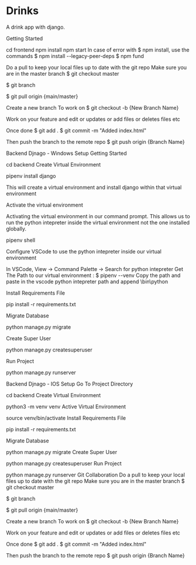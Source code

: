 # Drinks
A drink app with django.

Getting Started

cd frontend
npm install
npm start
In case of error with $ npm install, use the commands $ npm install --legacy-peer-deps $ npm fund

Do a pull to keep your local files up to date with the git repo Make sure you are in the master branch
$ git checkout master

$ git branch

$ git pull origin {main/master}

Create a new branch To work on
$ git checkout -b {New Branch Name}

Work on your feature and edit or updates or add files or deletes files etc

Once done
$ git add . $ git commit -m "Added index.html"

Then push the branch to the remote repo
$ git push origin {Branch Name}

Backend Djnago - Windows Setup
Getting Started

cd backend
Create Virtual Environment

pipenv install django

This will create a virtual environment and install django within that virtual environment

Activate the virtual environment

Activating the virtual environment in our command prompt. This allows us to run the python intepreter inside the virtual environment not the one installed globally.

pipenv shell

Configure VSCode to use the python intepreter inside our virtual environment

In VSCode, View -> Command Palette -> Search for python intepreter Get The Path to our virtual environment : $ pipenv --venv Copy the path and paste in the vscode python intepreter path and append \bin\python

Install Requirements File

pip install -r requirements.txt

Migrate Database

python manage.py migrate

Create Super User

python manage.py createsuperuser

Run Project

python manage.py runserver

Backend Djnago - IOS Setup
Go To Project Directory

cd backend
Create Virtual Environment

python3 -m venv venv
Active Virtual Environment

source venv/bin/activate
Install Requirements File

pip install -r requirements.txt

Migrate Database

python manage.py migrate
Create Super User

python manage.py createsuperuser
Run Project

python manage.py runserver
Git Collaboration
Do a pull to keep your local files up to date with the git repo Make sure you are in the master branch
$ git checkout master

$ git branch

$ git pull origin {main/master}

Create a new branch To work on
$ git checkout -b {New Branch Name}

Work on your feature and edit or updates or add files or deletes files etc

Once done
$ git add . $ git commit -m "Added index.html"

Then push the branch to the remote repo
$ git push origin {Branch Name}
